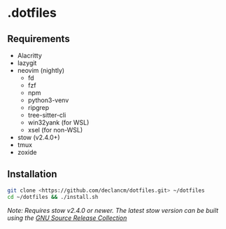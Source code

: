 # .dotfiles

## Requirements

- Alacritty
- lazygit
- neovim (nightly)
  - fd
  - fzf
  - npm
  - python3-venv
  - ripgrep
  - tree-sitter-cli
  - win32yank (for WSL)
  - xsel (for non-WSL)
- stow (v2.4.0+)
- tmux
- zoxide

## Installation

```bash
git clone <https://github.com/declancm/dotfiles.git> ~/dotfiles
cd ~/dotfiles && ./install.sh
```

*Note: Requires stow v2.4.0 or newer. The latest stow version can be built using the [GNU Source Release Collection](https://www.gnu.org/software/gsrc/)*

